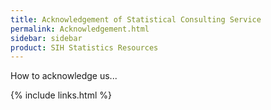 ```yaml
---
title: Acknowledgement of Statistical Consulting Service
permalink: Acknowledgement.html
sidebar: sidebar
product: SIH Statistics Resources
---
```


How to acknowledge us...

{% include links.html %}
